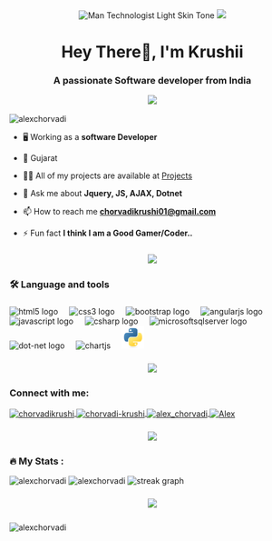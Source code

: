 
<div align="center">
  <img src="https://raw.githubusercontent.com/Tarikul-Islam-Anik/Animated-Fluent-Emojis/master/Emojis/People%20with%20professions/Man%20Technologist%20Light%20Skin%20Tone.png" alt="Man Technologist Light Skin Tone" height="150" />
  <img src="https://raw.githubusercontent.com/AlexChorvadi/Assets/main/Deep%20Thinking.gif?token=GHSAT0AAAAAACOLJWFA7PI4XAAZ3A5BSVAMZOTN5OQ" height="0" />
</div>

<h1 align="center">Hey There👋, I'm Krushii</h1>
<h3 align="center">A passionate Software developer from India</h3>
<div align="center">
  <img height="1" src="https://user-images.githubusercontent.com/74038190/212284115-f47cd8ff-2ffb-4b04-b5bf-4d1c14c0247f.gif"  />
</div>

<p align="left"> <img src="https://komarev.com/ghpvc/?username=alexchorvadi&label=Profile%20views&color=0e75b6&style=flat" alt="alexchorvadi" /> </p>

- 🖥️ Working as a **software Developer**

- 📌 Gujarat

- 👨‍💻 All of my projects are available at [Projects](Projects)

- 💬 Ask me about **Jquery, JS, AJAX, Dotnet**

- 📫 How to reach me **chorvadikrushi01@gmail.com**

- ⚡ Fun fact **I think I am a Good Gamer/Coder..**

###
<div align="center">
  <img height="1" src="https://user-images.githubusercontent.com/74038190/212284115-f47cd8ff-2ffb-4b04-b5bf-4d1c14c0247f.gif"  />
</div>
<h3 align="left">🛠 Language and tools</h3>

###

<div align="left">
  <img src="https://cdn.jsdelivr.net/gh/devicons/devicon/icons/html5/html5-original.svg" height="40" alt="html5 logo"  />
  <img width="12" />
  <img src="https://cdn.jsdelivr.net/gh/devicons/devicon/icons/css3/css3-original.svg" height="40" alt="css3 logo"  />
  <img width="12" />
  <img src="https://cdn.jsdelivr.net/gh/devicons/devicon/icons/bootstrap/bootstrap-original.svg" height="40" alt="bootstrap logo"  />
  <img width="12" />
  <img src="https://cdn.jsdelivr.net/gh/devicons/devicon/icons/angularjs/angularjs-original.svg" height="40" alt="angularjs logo"  />
  <img width="12" />
  <img src="https://cdn.jsdelivr.net/gh/devicons/devicon/icons/javascript/javascript-original.svg" height="40" alt="javascript logo"  />
  <img width="12" />
  <img src="https://cdn.jsdelivr.net/gh/devicons/devicon/icons/csharp/csharp-original.svg" height="40" alt="csharp logo"  />
  <img width="12" />
  <img src="https://cdn.jsdelivr.net/gh/devicons/devicon/icons/microsoftsqlserver/microsoftsqlserver-plain.svg" height="40" alt="microsoftsqlserver logo"  />
  <img width="12" />
  <img src="https://cdn.jsdelivr.net/gh/devicons/devicon/icons/dot-net/dot-net-original.svg" height="40" alt="dot-net logo"  />
  <img width="12" />
  <img src="https://www.chartjs.org/media/logo-title.svg" height="40" alt="chartjs"  />
  <img width="12" />
  <img src="https://raw.githubusercontent.com/devicons/devicon/master/icons/python/python-original.svg" height="40" alt="Python"  />
</div>

###
<div align="center">
  <img height="1" src="https://user-images.githubusercontent.com/74038190/212284115-f47cd8ff-2ffb-4b04-b5bf-4d1c14c0247f.gif"  />
</div>
<h3 align="left">Connect with me:</h3>
<p align="left">
  <a href="https://twitter.com/chorvadikrushi" target="blank">
    <img align="center" src="https://raw.githubusercontent.com/rahuldkjain/github-profile-readme-generator/master/src/images/icons/Social/twitter.svg" alt="chorvadikrushi" height="30" width="40" />
  </a>
  <a href="https://linkedin.com/in/chorvadi-krushi" target="blank">
    <img align="center" src="https://raw.githubusercontent.com/rahuldkjain/github-profile-readme-generator/master/src/images/icons/Social/linked-in-alt.svg" alt="chorvadi-krushi" height="30" width="40" />
  </a>
  <a href="https://instagram.com/alex_chorvadi" target="blank">
    <img align="center" src="https://raw.githubusercontent.com/rahuldkjain/github-profile-readme-generator/master/src/images/icons/Social/instagram.svg" alt="alex_chorvadi" height="30" width="40" />
  </a>
  <a href="https://discord.gg/8369" target="blank">
    <img align="center" src="https://raw.githubusercontent.com/rahuldkjain/github-profile-readme-generator/master/src/images/icons/Social/discord.svg" alt="Alex" height="30" width="40" />
  </a>
</p>


###
<div align="center">
  <img height="1" src="https://user-images.githubusercontent.com/74038190/212284115-f47cd8ff-2ffb-4b04-b5bf-4d1c14c0247f.gif"  />
</div>
<h3 align="left">🔥   My Stats :</h3>

<div align="left">

  <img src="https://github-readme-stats.vercel.app/api/top-langs?username=alexchorvadi&show_icons=true&locale=en&layout=compact&theme=dark&hide_border=false&border_radius=5&order=3" height="220" alt="alexchorvadi" />

  <img src="https://github-readme-stats.vercel.app/api?username=alexchorvadi&show_icons=true&locale=en&theme=dark&hide_border=false&border_radius=5&order=3" height="220" alt="alexchorvadi" />

  <img src="https://streak-stats.demolab.com?user=AlexChorvadi&locale=en&mode=daily&theme=dark&hide_border=false&border_radius=5&order=3" height="220" alt="streak graph"  />
</div>

###
<div align="center">
  <img height="1" src="https://user-images.githubusercontent.com/74038190/212284115-f47cd8ff-2ffb-4b04-b5bf-4d1c14c0247f.gif"  />
</div>
<h3 align="left"></h3>
<div align="left">
    <img src="https://github-profile-trophy.vercel.app/?username=alexchorvadi" alt="alexchorvadi" />
</div>
